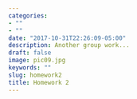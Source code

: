 ```yaml
---
categories:
- ""
- ""
date: "2017-10-31T22:26:09-05:00"
description: Another group work...
draft: false
image: pic09.jpg
keywords: ""
slug: homework2
title: Homework 2
---
```

